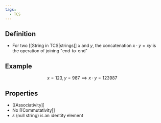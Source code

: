 ```yaml
---
tags:
  - TCS
---
```

## Definition
- For two [[String in TCS|strings]] $x$ and $y$, the concatenation $x\cdot y=xy$ is the operation of joining "end-to-end"

## Example
$$x=123,y=987\implies x\cdot y=123987$$
## Properties 
- [[Associativity]]
- No [[Commutativity]]
- $\varepsilon$ (null string) is an identity element
